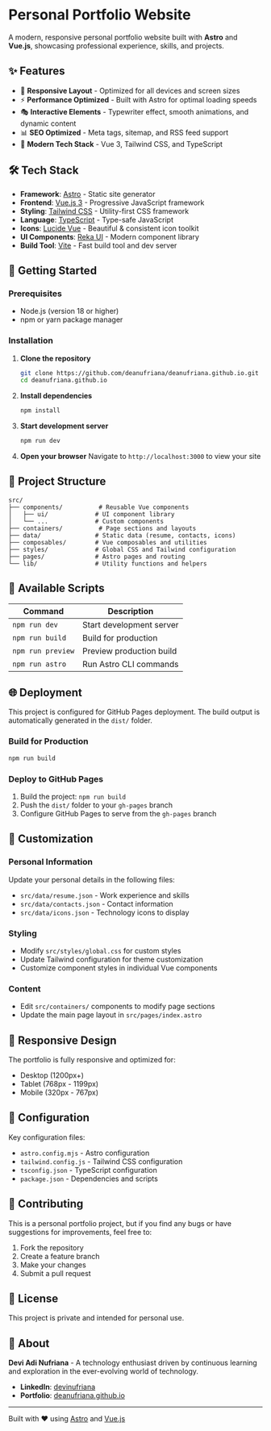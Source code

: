 # Personal Portfolio Website

A modern, responsive personal portfolio website built with **Astro** and **Vue.js**, showcasing professional experience, skills, and projects.

## ✨ Features

- 📱 **Responsive Layout** - Optimized for all devices and screen sizes
- ⚡ **Performance Optimized** - Built with Astro for optimal loading speeds
- 🎭 **Interactive Elements** - Typewriter effect, smooth animations, and dynamic content
- 📊 **SEO Optimized** - Meta tags, sitemap, and RSS feed support
- 🚀 **Modern Tech Stack** - Vue 3, Tailwind CSS, and TypeScript

## 🛠️ Tech Stack

- **Framework**: [Astro](https://astro.build/) - Static site generator
- **Frontend**: [Vue.js 3](https://vuejs.org/) - Progressive JavaScript framework
- **Styling**: [Tailwind CSS](https://tailwindcss.com/) - Utility-first CSS framework
- **Language**: [TypeScript](https://www.typescriptlang.org/) - Type-safe JavaScript
- **Icons**: [Lucide Vue](https://lucide.dev/) - Beautiful & consistent icon toolkit
- **UI Components**: [Reka UI](https://reka-ui.com/) - Modern component library
- **Build Tool**: [Vite](https://vitejs.dev/) - Fast build tool and dev server

## 🚀 Getting Started

### Prerequisites

- Node.js (version 18 or higher)
- npm or yarn package manager

### Installation

1. **Clone the repository**
   ```bash
   git clone https://github.com/deanufriana/deanufriana.github.io.git
   cd deanufriana.github.io
   ```

2. **Install dependencies**
   ```bash
   npm install
   ```

3. **Start development server**
   ```bash
   npm run dev
   ```

4. **Open your browser**
   Navigate to `http://localhost:3000` to view your site

## 📁 Project Structure

```
src/
├── components/          # Reusable Vue components
│   ├── ui/             # UI component library
│   └── ...             # Custom components
├── containers/          # Page sections and layouts
├── data/               # Static data (resume, contacts, icons)
├── composables/        # Vue composables and utilities
├── styles/             # Global CSS and Tailwind configuration
├── pages/              # Astro pages and routing
└── lib/                # Utility functions and helpers
```

## 🎯 Available Scripts

| Command | Description |
|---------|-------------|
| `npm run dev` | Start development server |
| `npm run build` | Build for production |
| `npm run preview` | Preview production build |
| `npm run astro` | Run Astro CLI commands |

## 🌐 Deployment

This project is configured for GitHub Pages deployment. The build output is automatically generated in the `dist/` folder.

### Build for Production

```bash
npm run build
```

### Deploy to GitHub Pages

1. Build the project: `npm run build`
2. Push the `dist/` folder to your `gh-pages` branch
3. Configure GitHub Pages to serve from the `gh-pages` branch

## 🎨 Customization

### Personal Information
Update your personal details in the following files:
- `src/data/resume.json` - Work experience and skills
- `src/data/contacts.json` - Contact information
- `src/data/icons.json` - Technology icons to display

### Styling
- Modify `src/styles/global.css` for custom styles
- Update Tailwind configuration for theme customization
- Customize component styles in individual Vue components

### Content
- Edit `src/containers/` components to modify page sections
- Update the main page layout in `src/pages/index.astro`

## 📱 Responsive Design

The portfolio is fully responsive and optimized for:
- Desktop (1200px+)
- Tablet (768px - 1199px)
- Mobile (320px - 767px)

## 🔧 Configuration

Key configuration files:
- `astro.config.mjs` - Astro configuration
- `tailwind.config.js` - Tailwind CSS configuration
- `tsconfig.json` - TypeScript configuration
- `package.json` - Dependencies and scripts

## 🤝 Contributing

This is a personal portfolio project, but if you find any bugs or have suggestions for improvements, feel free to:

1. Fork the repository
2. Create a feature branch
3. Make your changes
4. Submit a pull request

## 📄 License

This project is private and intended for personal use.

## 👤 About

**Devi Adi Nufriana** - A technology enthusiast driven by continuous learning and exploration in the ever-evolving world of technology.

- **LinkedIn**: [devinufriana](https://www.linkedin.com/in/devinufriana)
- **Portfolio**: [deanufriana.github.io](https://deanufriana.github.io)

---

Built with ❤️ using [Astro](https://astro.build/) and [Vue.js](https://vuejs.org/)
